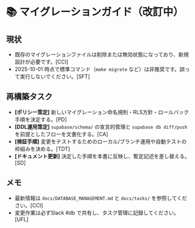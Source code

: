 # 📚 マイグレーションガイド（改訂中）

## 現状
- 既存のマイグレーションファイルは削除または無効状態になっており、新規設計が必要です。[CCI]
- 2025-10-01 時点で標準コマンド（`make migrate` など）は非推奨です。誤って実行しないでください。[SFT]

## 再構築タスク
- **[ポリシー策定]** 新しいマイグレーション命名規則・RLS方針・ロールバック手順を決定する。[PD]
- **[DDL運用策定]** `supabase/schema/` の宣言的管理と `supabase db diff/push` を前提としたフローを文書化する。[CA]
- **[検証手順]** 変更をテストするためのローカル/ブランチ運用や自動テストの枠組みを決める。[TDT]
- **[ドキュメント更新]** 決定した手順を本書に反映し、暫定記述を差し替える。[SD]

## メモ
- 最新情報は `docs/DATABASE_MANAGEMENT.md` と `docs/tasks/` を参照してください。[CCI]
- 変更作業は必ずSlack #db で共有し、タスク管理に記録してください。[UFL]

